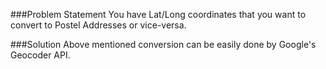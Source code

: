 ###Problem Statement
You have Lat/Long coordinates that you want to convert to Postel Addresses or vice-versa.

###Solution
Above mentioned conversion can be easily done by Google's Geocoder API.